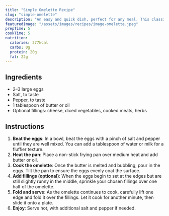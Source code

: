 ```yaml
---
title: "Simple Omelette Recipe"
slug: "simple-omelette"
description: "An easy and quick dish, perfect for any meal. This classic omelette combines beaten eggs cooked to perfection, optionally filled with your choice of cheese, vegetables, or meats."
featuredImage: "/assets/images/recipes/image-omelette.jpeg"
prepTime: 5
cookTime: 5
nutrition:
  calories: 277kcal
  carbs: 0g
  protein: 20g
  fat: 22g
---
```


## Ingredients

- 2–3 large eggs  
- Salt, to taste  
- Pepper, to taste  
- 1 tablespoon of butter or oil  
- Optional fillings: cheese, diced vegetables, cooked meats, herbs  

## Instructions

1. **Beat the eggs**: In a bowl, beat the eggs with a pinch of salt and pepper until they are well mixed. You can add a tablespoon of water or milk for a fluffier texture.  
2. **Heat the pan**: Place a non-stick frying pan over medium heat and add butter or oil.  
3. **Cook the omelette**: Once the butter is melted and bubbling, pour in the eggs. Tilt the pan to ensure the eggs evenly coat the surface.  
4. **Add fillings (optional)**: When the eggs begin to set at the edges but are still slightly runny in the middle, sprinkle your chosen fillings over one half of the omelette.  
5. **Fold and serve**: As the omelette continues to cook, carefully lift one edge and fold it over the fillings. Let it cook for another minute, then slide it onto a plate.  
6. **Enjoy**: Serve hot, with additional salt and pepper if needed.